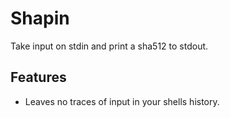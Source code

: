 # Shapin

Take input on stdin and print a sha512 to stdout.

## Features
+ Leaves no traces of input in your shells history.
